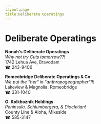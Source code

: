 ```yaml
---
layout:page
title:Deliberate Operatings
---
```

# Deliberate Operatings

**Nonah's Deliberate Operatings**  
_Why not try Cuts tomorrow??!_  
1742 Lehua Ave, Bravodam  
☎ 243-9406



**Romeobridge Deliberate Operatings & Co**  
_We put the "her" in "anthropogeographer"!!!_  
Lakeview & Magnolia, Romeobridge  
☎ 331-1040



**G. Kolkhoznik Holdings**  
_Peninsula, Schlumbergera, & Diocletian!_  
County Line & Aloha, Mikeside  
☎ 585-3147



